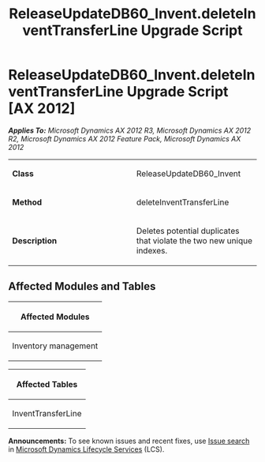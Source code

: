 ﻿---
title: ReleaseUpdateDB60_Invent.deleteInventTransferLine Upgrade Script
TOCTitle: ReleaseUpdateDB60_Invent.deleteInventTransferLine Upgrade Script
ms:assetid: 17a36955-f767-da29-ddde-20ba64622329
ms:mtpsurl: https://msdn.microsoft.com/en-us/library/JJ718584(v=AX.60)
ms:contentKeyID: 49706868
ms.date: 05/18/2015
mtps_version: v=AX.60
---

# ReleaseUpdateDB60\_Invent.deleteInventTransferLine Upgrade Script [AX 2012]


_**Applies To:** Microsoft Dynamics AX 2012 R3, Microsoft Dynamics AX 2012 R2, Microsoft Dynamics AX 2012 Feature Pack, Microsoft Dynamics AX 2012_

<table>
<colgroup>
<col style="width: 50%" />
<col style="width: 50%" />
</colgroup>
<tbody>
<tr class="odd">
<td><p><strong>Class</strong></p></td>
<td><p>ReleaseUpdateDB60_Invent</p></td>
</tr>
<tr class="even">
<td><p><strong>Method</strong></p></td>
<td><p>deleteInventTransferLine</p></td>
</tr>
<tr class="odd">
<td><p><strong>Description</strong></p></td>
<td><p>Deletes potential duplicates that violate the two new unique indexes.</p></td>
</tr>
</tbody>
</table>


## Affected Modules and Tables

<table>
<colgroup>
<col style="width: 100%" />
</colgroup>
<thead>
<tr class="header">
<th><p>Affected Modules</p></th>
</tr>
</thead>
<tbody>
<tr class="odd">
<td><p>Inventory management</p></td>
</tr>
</tbody>
</table>


<table>
<colgroup>
<col style="width: 100%" />
</colgroup>
<thead>
<tr class="header">
<th><p>Affected Tables</p></th>
</tr>
</thead>
<tbody>
<tr class="odd">
<td><p>InventTransferLine</p></td>
</tr>
</tbody>
</table>

  
**Announcements:** To see known issues and recent fixes, use [Issue search](http://go.microsoft.com/fwlink/?linkid=389258) in [Microsoft Dynamics Lifecycle Services](http://go.microsoft.com/fwlink/?linkid=306505) (LCS).

